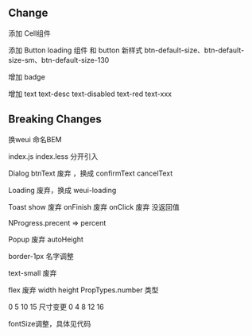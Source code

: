 ## Change

添加 Cell组件

添加 Button loading 组件 和 button 新样式 btn-default-size、btn-default-size-sm、btn-default-size-130

增加 badge

增加 text text-desc text-disabled text-red text-xxx

## Breaking Changes

换weui 命名BEM

index.js index.less 分开引入

Dialog btnText 废弃 ，换成 confirmText cancelText

Loading 废弃，换成 weui-loading

Toast show 废弃 onFinish 废弃 onClick 废弃 没返回值

NProgress.precent => percent

Popup 废弃 autoHeight

border-1px 名字调整

text-small 废弃

flex 废弃 width height PropTypes.number 类型

0 5 10 15 尺寸变更  0 4 8 12 16 

fontSize调整，具体见代码
